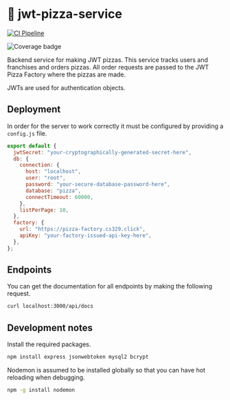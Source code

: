 # 🍕 jwt-pizza-service

[![CI Pipeline](https://github.com/Merica-Rowley/jwt-pizza-service/actions/workflows/ci.yml/badge.svg)](https://github.com/Merica-Rowley/jwt-pizza-service/actions/workflows/ci.yml)

<!-- ![Coverage badge](https://pizza-factory.cs329.click/api/badge/mericar/jwtpizzaservicecoverage) -->

<!-- ![Coverage badge](https://pizza-factory.cs329.click/api/badge/mericar/jwtpizzaservicecoverage.svg) -->

![Coverage badge](https://pizza-factory.cs329.click/api/badge/mericar/jwtpizzaservicecoverage.svg?cacheBust=1)

Backend service for making JWT pizzas. This service tracks users and franchises and orders pizzas. All order requests are passed to the JWT Pizza Factory where the pizzas are made.

JWTs are used for authentication objects.

## Deployment

In order for the server to work correctly it must be configured by providing a `config.js` file.

```js
export default {
  jwtSecret: "your-cryptographically-generated-secret-here",
  db: {
    connection: {
      host: "localhost",
      user: "root",
      password: "your-secure-database-password-here",
      database: "pizza",
      connectTimeout: 60000,
    },
    listPerPage: 10,
  },
  factory: {
    url: "https://pizza-factory.cs329.click",
    apiKey: "your-factory-issued-api-key-here",
  },
};
```

## Endpoints

You can get the documentation for all endpoints by making the following request.

```sh
curl localhost:3000/api/docs
```

## Development notes

Install the required packages.

```sh
npm install express jsonwebtoken mysql2 bcrypt
```

Nodemon is assumed to be installed globally so that you can have hot reloading when debugging.

```sh
npm -g install nodemon
```
